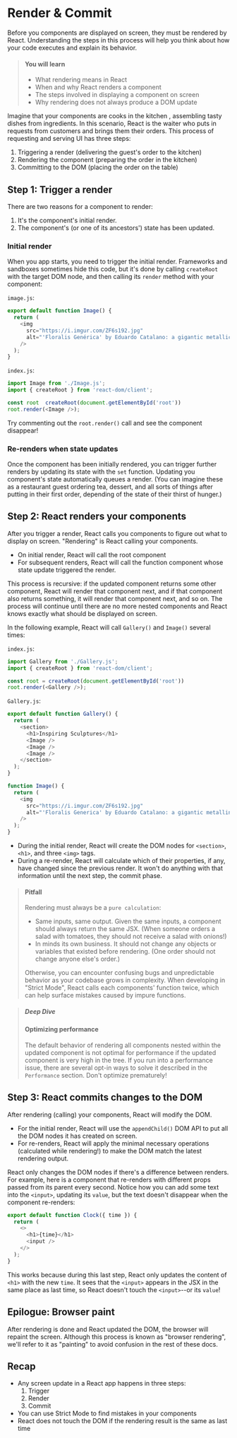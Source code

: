 # Render & Commit

Before you components are displayed on screen, they must be rendered by
React. Understanding the steps in this process will help you think about
how your code executes and explain its behavior.

> #### You will learn
> 
> * What rendering means in React
> * When and why React renders a component
> * The steps involved in displaying a component on screen
> * Why rendering does not always produce a DOM update

Imagine that your components are cooks in the kitchen , assembling tasty dishes from ingredients. In this scenario, React is the waiter who puts in requests from customers and brings them their orders. This process of requesting and serving UI has three steps:

1. Triggering a render (delivering the guest's order to the kitchen)
2. Rendering the component (preparing the order in the kitchen)
3. Committing to the DOM (placing the order on the table)

## Step 1: Trigger a render

There are two reasons for a component to render:

1. It's the component's initial render.
2. The component's (or one of its ancestors') state has been updated.

### Initial render

When you app starts, you need to trigger the initial render. Frameworks and sandboxes sometimes hide this code, but it's done by calling `createRoot` with the target DOM node, and then calling its `render` method with your component:

`image.js`:

```javascript
export default function Image() {
  return (
    <img
      src="https://i.imgur.com/ZF6s192.jpg"
      alt="'Floralis Genérica' by Eduardo Catalano: a gigantic metallic flower sculpture with reflective petals"
    />
  );
}
```

`index.js`:

```javascript
import Image from './Image.js';
import { createRoot } from 'react-dom/client';

const root  createRoot(document.getElementById('root'))
root.render(<Image />);
```

Try commenting out the `root.render()` call and see the component disappear!

### Re-renders when state updates

Once the component has been initially rendered, you can trigger further renders by updating its state with the `set` function. Updating you component's state automatically queues a render. (You can imagine these as a restaurant guest ordering tea, dessert, and all sorts of things after putting in their first order, depending of the state of their thirst of hunger.)

## Step 2: React renders your components

After you trigger a render, React calls you components to figure out what to display on screen. "Rendering" is React calling your components.

* On initial render, React will call the root component
* For subsequent renders, React will call the function component whose state update triggered the render.

This process is recursive: if the updated component returns some other component, React will render that component next, and if that component also returns something, it will render that component next, and so on. The process will continue until there are no more nested components and React knows exactly what should be displayed on screen.

In the following example, React will call `Gallery()` and `Image()` several times:

`index.js`:

```javascript
import Gallery from './Gallery.js';
import { createRoot } from 'react-dom/client';

const root = createRoot(document.getElementById('root'))
root.render(<Gallery />);
```

`Gallery.js`:

```javascript
export default function Gallery() {
  return (
    <section>
      <h1>Inspiring Sculptures</h1>
      <Image />
      <Image />
      <Image />
    </section>
  );
}

function Image() {
  return (
    <img
      src="https://i.imgur.com/ZF6s192.jpg"
      alt="'Floralis Generica' by Eduardo Catalano: a gigantic metallinc flower"
    />
  );
}
```

* During the initial render, React will create the DOM nodes for `<section>`, `<h1>`, and three `<img>` tags.
* During a re-render, React will calculate which of their properties, if any, have changed since the previous render. It won't do anything with that information until the next step, the commit phase.

> #### Pitfall
>
> Rendering must always be a `pure calculation`:
>
> * Same inputs, same output. Given the same inputs, a component should always return the same JSX. (When someone orders a salad with tomatoes, they should not receive a salad with onions!)
> * In minds its own business. It should not change any objects or variables that existed before rendering. (One order should not change anyone else's order.)
>
> Otherwise, you can encounter confusing bugs and unpredictable behavior
> as your codebase grows in complexity. When developing in "Strict Mode",
> React calls each components' function twice, which can help surface
> mistakes caused by impure functions.

> ##### Deep Dive
>
> #### Optimizing performance
>
> The default behavior of rendering all components nested within the
> updated component is not optimal for performance if the updated
> component is very high in the tree. If you run into a performance
> issue, there are several opt-in ways to solve it described in the
> `Performance` section. Don't optimize prematurely!

## Step 3: React commits changes to the DOM

After rendering (calling) your components, React will modify the DOM.

* For the initial render, React will use the `appendChild()` DOM API to put all the DOM nodes it has created on screen.
* For re-renders, React will apply the minimal necessary operations (calculated while rendering!) to make the DOM match the latest rendering output.

React only changes the DOM nodes if there's a difference between renders. For example, here is a component that re-renders with different props passed from its parent every second. Notice how you can add some text into the `<input>`, updating its `value`, but the text doesn't disappear when the component re-renders:

```javascript
export default function Clock({ time }) {
  return (
    <>
      <h1>{time}</h1>
      <input />
    </>
  );
}
```

This works because during this last step, React only updates the content of `<h1>` with the new `time`. It sees that the `<input>` appears in the JSX in the same place as last time, so React doesn't touch the `<input>`--or its `value`!

## Epilogue: Browser paint

After rendering is done and React updated the DOM, the browser will repaint the screen. Although this process is known as "browser rendering", we'll refer to it as "painting" to avoid confusion in the rest of these docs.

## Recap

* Any screen update in a React app happens in three steps:
  1. Trigger
  2. Render
  3. Commit
* You can use Strict Mode to find mistakes in your components
* React does not touch the DOM if the rendering result is the same as last time


